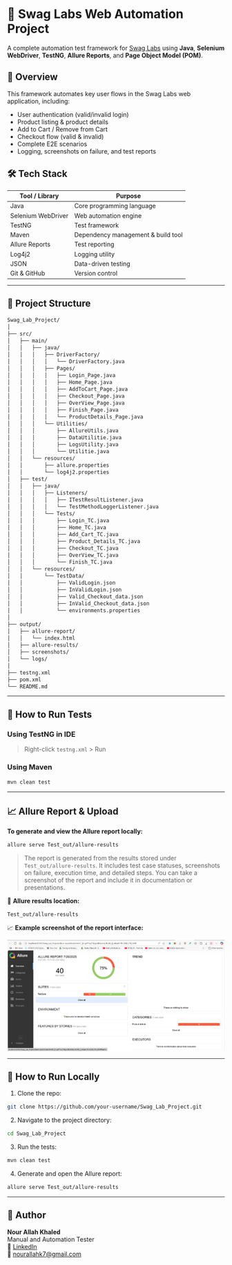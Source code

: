 # 🧪 Swag Labs Web Automation Project

A complete automation test framework for [Swag Labs](https://www.saucedemo.com/) using **Java**, **Selenium WebDriver**, **TestNG**, **Allure Reports**, and **Page Object Model (POM)**.

## 📌 Overview

This framework automates key user flows in the Swag Labs web application, including:

* User authentication (valid/invalid login)
* Product listing & product details
* Add to Cart / Remove from Cart
* Checkout flow (valid & invalid)
* Complete E2E scenarios
* Logging, screenshots on failure, and test reports

## 🛠️ Tech Stack

| Tool / Library     | Purpose                            |
| ------------------ | ---------------------------------- |
| Java               | Core programming language          |
| Selenium WebDriver | Web automation engine              |
| TestNG             | Test framework                     |
| Maven              | Dependency management & build tool |
| Allure Reports     | Test reporting                     |
| Log4j2             | Logging utility                    |
| JSON               | Data-driven testing                |
| Git & GitHub       | Version control                    |

---

## 📁 Project Structure

```
Swag_Lab_Project/
│
├── src/
│   ├── main/
│   │   ├── java/
│   │   │   ├── DriverFactory/
│   │   │   │   └── DriverFactory.java
│   │   │   ├── Pages/
│   │   │   │   ├── Login_Page.java
│   │   │   │   ├── Home_Page.java
│   │   │   │   ├── AddToCart_Page.java
│   │   │   │   ├── Checkout_Page.java
│   │   │   │   ├── OverView_Page.java
│   │   │   │   ├── Finish_Page.java
│   │   │   │   └── ProductDetails_Page.java
│   │   │   └── Utilities/
│   │   │       ├── AllureUtils.java
│   │   │       ├── DataUtilitie.java
│   │   │       ├── LogsUtility.java
│   │   │       └── Utilitie.java
│   │   └── resources/
│   │       ├── allure.properties
│   │       └── log4j2.properties
│   ├── test/
│   │   ├── java/
│   │   │   ├── Listeners/
│   │   │   │   ├── ITestResultListener.java
│   │   │   │   └── TestMethodLoggerListener.java
│   │   │   └── Tests/
│   │   │       ├── Login_TC.java
│   │   │       ├── Home_TC.java
│   │   │       ├── Add_Cart_TC.java
│   │   │       ├── Product_Details_TC.java
│   │   │       ├── Checkout_TC.java
│   │   │       ├── OverView_TC.java
│   │   │       └── Finish_TC.java
│   │   └── resources/
│   │       └── TestData/
│   │           ├── ValidLogin.json
│   │           ├── InValidLogin.json
│   │           ├── Valid_Checkout_data.json
│   │           ├── InValid_Checkout_data.json
│   │           └── environments.properties
│
├── output/
│   ├── allure-report/
│   │   └── index.html
│   ├── allure-results/
│   ├── screenshots/
│   └── logs/
│
├── testng.xml
├── pom.xml
└── README.md
```

---

## 🧪 How to Run Tests

### Using TestNG in IDE

> Right-click `testng.xml` > Run

### Using Maven

```bash
mvn clean test
```

---

## 📈 Allure Report & Upload

**To generate and view the Allure report locally:**

```bash
allure serve Test_out/allure-results
```

> The report is generated from the results stored under `Test_out/allure-results`.
> It includes test case statuses, screenshots on failure, execution time, and detailed steps.
> You can take a screenshot of the report and include it in documentation or presentations.

📁 **Allure results location:**

```
Test_out/allure-results
```

📈 **Example screenshot of the report interface:**

![Allure Report Screenshot](https://github.com/nour-allah-khaled/Swag_Lab-Web-Automation-Project/blob/main/allure_result_screens/Testing_ResultScreen/allure-report.png)

---

## 🚀 How to Run Locally

1. Clone the repo:

```bash
git clone https://github.com/your-username/Swag_Lab_Project.git
```

2. Navigate to the project directory:

```bash
cd Swag_Lab_Project
```

3. Run the tests:

```bash
mvn clean test
```

4. Generate and open the Allure report:

```bash
allure serve Test_out/allure-results
```

---

## 👤 Author

**Nour Allah Khaled**  
Manual and Automation Tester  
🔗 [LinkedIn](https://www.linkedin.com/in/nour-allah-khaled/)  
📧 [nourallahk7@gmail.com](mailto:nourallahk7@gmail.com)


